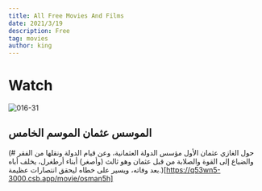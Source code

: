 ```yaml
---
title: All Free Movies And Films 
date: 2021/3/19
description: Free
tag: movies
author: king
---
```


# Watch
![016-31](https://github.com/adham-ta/KingV3/assets/69330652/531d5e85-6a11-4ff6-bcba-22a496130b2d)
## الموسس عثمان الموسم الخامس 
(# حول الغازي عثمان الأول مؤسس الدولة العثمانية، وعن قيام الدولة ونقلها من الفقر والضياع إلى القوة والصلابة من قبل عثمان وهو ثالث (وأصغر) أبناء أرطغرل، يخلف أباه بعد وفاته، ويسير على خطاه ليحقق انتصارات عظيمة.)[https://q53wn5-3000.csb.app/movie/osman5h] 
